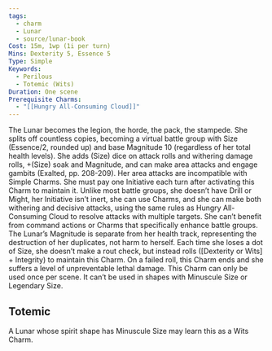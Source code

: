 ```yaml
---
tags:
  - charm
  - Lunar
  - source/lunar-book
Cost: 15m, 1wp (1i per turn)
Mins: Dexterity 5, Essence 5
Type: Simple
Keywords:
  - Perilous
  - Totemic (Wits)
Duration: One scene
Prerequisite Charms:
  - "[[Hungry All-Consuming Cloud]]"
---
```

The Lunar becomes the legion, the horde, the pack, the stampede. She splits off countless copies, becoming a virtual battle group with Size (Essence/2, rounded up) and base Magnitude 10 (regardless of her total health levels). She adds (Size) dice on attack rolls and withering damage rolls, +(Size) soak and Magnitude, and can make area attacks and engage gambits (Exalted, pp. 208-209). Her area attacks are incompatible with Simple Charms. She must pay one Initiative each turn after activating this Charm to maintain it. Unlike most battle groups, she doesn’t have Drill or Might, her Initiative isn’t inert, she can use Charms, and she can make both withering and decisive attacks, using the same rules as Hungry All-Consuming Cloud to resolve attacks with multiple targets. She can’t benefit from command actions or Charms that specifically enhance battle groups. The Lunar’s Magnitude is separate from her health track, representing the destruction of her duplicates, not harm to herself. Each time she loses a dot of Size, she doesn’t make a rout check, but instead rolls ([Dexterity or Wits] + Integrity) to maintain this Charm. On a failed roll, this Charm ends and she suffers a level of unpreventable lethal damage. This Charm can only be used once per scene. It can’t be used in shapes with Minuscule Size or Legendary Size. 
## Totemic 

A Lunar whose spirit shape has Minuscule Size may learn this as a Wits Charm. 